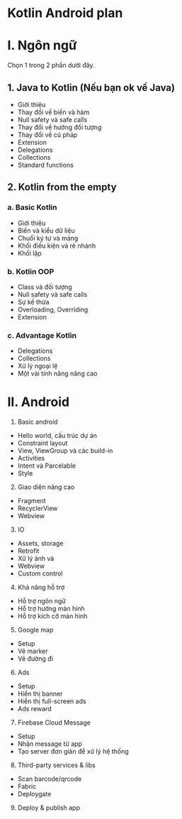 # Kotlin Android plan

# I. Ngôn ngữ

Chọn 1 trong 2 phần dưới đây.

## 1. Java to Kotlin (Nếu bạn ok về Java)

- Giới thiệu
- Thay đổi về biến và hàm
- Null safety và safe calls
- Thay đổi về hướng đối tượng
- Thay đổi về cú pháp
- Extension
- Delegations
- Collections
- Standard functions

## 2. Kotlin from the empty

### a. Basic Kotlin

- Giới thiệu
- Biến và kiểu dữ liệu
- Chuổi ký tự và mảng
- Khối điều kiện và rẻ nhánh
- Khối lặp

### b. Kotlin OOP
- Class và đối tượng
- Null safety và safe calls
- Sự kế thừa
- Overloading, Overriding
- Extension

### c. Advantage Kotlin
- Delegations
- Collections
- Xử lý ngoại lệ
- Một vài tính năng nâng cao

# II. Android

1. Basic android
- Hello world, cấu trúc dự án
- Constraint layout
- View, ViewGroup và các build-in
- Activities
- Intent và Parcelable
- Style

2. Giao diện nâng cao
- Fragment
- RecyclerView
- Webview 

3. IO
- Assets, storage
- Retrofit
- Xử lý ảnh và
- Webview
- Custom control

4. Khả năng hỗ trợ
- Hỗ trợ ngôn ngữ
- Hỗ trợ hướng màn hình
- Hỗ trợ kích cỡ màn hình

5. Google map
- Setup
- Vẽ marker
- Vẽ đường đi

6. Ads
- Setup
- Hiển thị banner
- Hiển thị full-screen ads
- Ads reward

7. Firebase Cloud Message
- Setup
- Nhận message từ app
- Tạo server đơn giản để xử lý hệ thống

8. Third-party services & libs
- Scan barcode/qrcode
- Fabric
- Deploygate

9. Deploy & publish app




